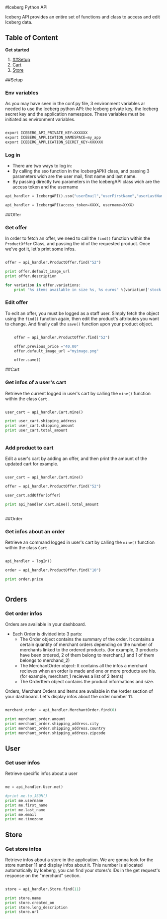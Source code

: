 #Iceberg Python API

Iceberg API provides an entire set of functions and class to access and edit Iceberg data.

Table of Content
-------------
**Get started**

1. [##Setup](Setup)
2. [Cart](##Cart)
3. [Store](##Store)




##Setup

### Env variables

As you may have seen in the conf.py file, 3 environment variables ar needed to use the Iceberg python API: the Iceberg private key, the Iceberg secret key and the application namespace. These variables must be initiated as environment variables.

```python

export ICEBERG_API_PRIVATE_KEY=XXXXXX
export ICEBERG_APPLICATION_NAMESPACE=my_app
export ICEBERG_APPLICATION_SECRET_KEY=XXXXXX

```

### Log in 

* There are two ways to log in:
 * By calling the sso function in the IcebergAPI() class, and passing 3 parameters wich are the user mail, first name and last name.
 * By passing directly two parameters in the IcebergAPI class wich are the access token and the username

```python
api_handler = IcebergAPI().sso("userEmail","userFirstName","userLastName")
```
```python
api_handler = IcebergAPI(access_token=XXXX, username=XXXX)
```
##Offer

### Get offer

In order to fetch an offer, we need to call the <code>find()</code> function within the <code>ProductOffer</code> Class, and passing the id of the requested product. Once we've got it, let's print some infos.


```python

offer = api_handler.ProductOffer.find("52")

print offer.default_image_url
print offer.description

for variation in offer.variations:
    print "%s items available in size %s, %s euros" %(variation['stock'],variation['name'],variation['price'])

```

### Edit offer

To edit an offer, you must be logged as a staff user. Simply fetch the object using the <code>find()</code> function again, then edit the product's attributes you want to change. And finally call the <code>save()</code> function upon your product object.


```python

    offer = api_handler.ProductOffer.find("52")

    offer.previous_price ="40.00"
    offer.default_image_url ="myimage.png"

    offer.save()
```

##Cart

### Get infos of a user's cart

Retrieve the current logged in user's cart by calling the <code>mine()</code> function within the class <code>Cart</code> .

```python

user_cart = api_handler.Cart.mine()

print user_cart.shipping_address
print user_cart.shipping_amount
print user_cart.total_amount
    
```

### Add product to cart

Edit a user's cart by adding an offer, and then print the amount of the updated cart for example.

```python

user_cart = api_handler.Cart.mine()

offer = api_handler.ProductOffer.find("52")

user_cart.addOffer(offer)

print api_handler.Cart.mine().total_amount
    
```
##Order

### Get infos about an order

Retrieve an command logged in user's cart by calling the <code>mine()</code> function within the class <code>Cart</code> .

```python

api_handler = logIn()

order = api_handler.ProductOffer.find("10")

print order.price
    
```

## Orders

### Get order infos

Orders are available in your dashboard.
* Each Order is divided into 3 parts:
    * The Order object contains the summary of the order. It contains a certain quantity of merchant orders depending on the number of merchants linked to the ordered products. (for example, 3 products have been ordered, 2 of them belong to merchant_1 and 1 of them belongs to merchand_2)
    * The MerchantOrder object: It contains all the infos a merchant recieves when an order is made and one or more products are his.(for example, merchant_1 recieves a list of 2 items)
    * The OrderItem object contains the product informations and size.

Orders, Merchant Orders and Items are available in the /order section of your dashboard.
Let's display infos about the order number 11.

```python

merchant_order = api_handler.MerchantOrder.find(6)

print merchant_order.amount
print merchant_order.shipping_address.city
print merchant_order.shipping_address.country
print merchant_order.shipping_address.zipcode

```

## User

### Get user infos

Retrieve specific infos about a user

```python

me = api_handler.User.me()

#print me.to_JSON()
print me.username
print me.first_name
print me.last_name
print me.email
print me.timezone

```


## Store

### Get store infos

Retrieve infos about a store in the application. We are gonna look for the store number 11 and display infos about it. This number is allocated automatically by Iceberg, you can find your stores's IDs in the get request's response on the "merchant" section.

```python

store = api_handler.Store.find(11)

print store.name
print store.created_on
print store.long_description
print store.url

```




